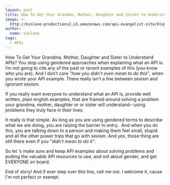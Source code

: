 ```yaml
---
layout: post
title: How To Get Your Grandma, Mother, Daughter and Sister to Understand APIs
image: >-
  http://kinlane-productions2.s3.amazonaws.com/api-evangelist-site/blog/finger-pointing.jpg
author:
  name: kinlane
tags:
  - APIs
---
```

How To Get Your Grandma, Mother, Daughter and Sister to Understand APIs? You stop using gendered approaches when explaining what an API is. I’m not going to cite any of the past or recent examples of this (you know who you are). And I don’t care _"how you didn’t even mean to do this"_, when you wrote your API example. There really isn’t a line between sexism and ignorant sexism.

If you really want everyone to understand what an API is, provide well written, plain english examples, that are framed around solving a problem your grandma, mother, daughter or or sister will understand--using problems they truly face in their lives.

It really is that simple. As long as you are using gendered terms to describe what we are doing, you are raising the barrier to entry.  And when you do this, you are talking down to a person and making them feel small, stupid and all the other power trips that go with sexism. And yes, those thing are still there even if you _"didn’t mean to do it"_.

So let ‘s make sure and keep API examples about solving problems and putting the valuable API resources to use, and not about gender, and get EVERYONE on board.

End of story! And if ever step over this line, call me out. I welcome it, cause I'm not perfect or exempt.